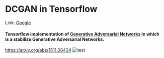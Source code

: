 # DCGAN in Tensorflow

Link: [Google][googlelink]

[googlelink]: https://google.com "Go google"

#### Tensorflow implementation of [Generative Adversarial Networks] in which is a stabilize Generative Adversarial Networks.

[Generative Adversarial Networks]: https://arxiv.org/abs/1511.06434

<https://arxiv.org/abs/1511.06434>
![test](https://user-images.githubusercontent.com/41711059/80072745-9e388100-8581-11ea-9732-b62f731ff88d.gif)

